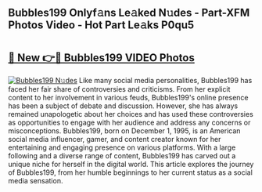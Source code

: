 ## Bubbles199 Onlyf𝚊ns Le𝚊ked N𝚞des - Part-XFM Photos Video - Hot Part Le𝚊ks P0qu5

# <h2><a href="http://ab14100.deff.icu/?id=Bubbles199">🔗 New 👉🔴 Bubbles199 VIDEO Photos</a></h2>

[![Bubbles199 N𝚞des](https://i.imgur.com/rIISA9y.gif)](http://ab14100.deff.icu/?id=Bubbles199)
Like many social media personalities, Bubbles199 has faced her fair share of controversies and criticisms. From her explicit content to her involvement in various feuds, Bubbles199's online presence has been a subject of debate and discussion. However, she has always remained unapologetic about her choices and has used these controversies as opportunities to engage with her audience and address any concerns or misconceptions. Bubbles199, born on December 1, 1995, is an American social media influencer, gamer, and content creator known for her entertaining and engaging presence on various platforms. With a large following and a diverse range of content, Bubbles199 has carved out a unique niche for herself in the digital world. This article explores the journey of Bubbles199, from her humble beginnings to her current status as a social media sensation.
